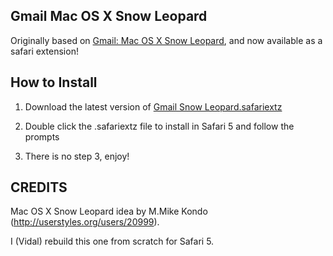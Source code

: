 Gmail Mac OS X Snow Leopard
---------------------------

Originally based on [Gmail: Mac OS X Snow Leopard](http://userstyles.org/styles/17900), and now available as a safari extension!


How to Install
--------------

1. Download the latest version of [Gmail Snow Leopard.safariextz](https://github.com/vidalvanbergen/Google-Mail-Snow-Leopard/downloads)

2. Double click the .safariextz file to install in Safari 5 and follow the prompts

3. There is no step 3, enjoy!

CREDITS
-------

Mac OS X Snow Leopard idea by M.Mike Kondo (http://userstyles.org/users/20999).

I (Vidal) rebuild this one from scratch for Safari 5.